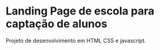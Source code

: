 # Landing Page de escola para captação de alunos 
Projeto de desenvolvimento em HTML CSS e javascript. 
